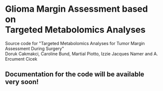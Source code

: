 #  Glioma Margin Assessment based on <br/>Targeted Metabolomics Analyses 
Source code for "Targeted Metabolomics Analyses for Tumor Margin Assessment During Surgery"<br/>
Doruk Cakmakci, Caroline Bund, Martial Piotto, Izzie Jacques Namer and A. Ercument Cicek


## Documentation for the code will be available very soon!
